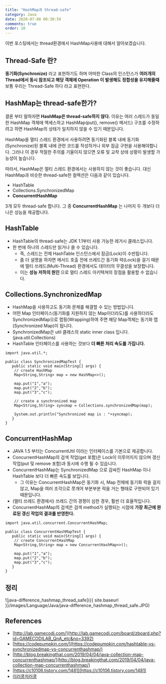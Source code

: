 ```yaml
---
title: "HashMap과 thread-safe"
category: Java
date: 2020-07-08 00:30:59
comments: true
order: 10
---
```


이번 포스팅에서는 thread환경에서 HashMap사용에 대해서 알아보겠습니다.


## Thread-Safe 란?
__동기화(Synchronize)__ 라고 표현하기도 하며 어떠한 Class의 인스턴스가 __여러개의 Thread에서 동시 참조되고 해당 객체에 Operation 이 발생해도 정합성을 유지해줄때__ 보통 우리는 Thread-Safe 하다 라고 표현한다.

## HashMap는 thread-safe한가?
결론 부터 말하자면 __HashMap은 thread-safe하지 않다.__ 이유는 여러 스레드가 동일한 HashMap 객체에 액세스하고 HashMap(put(), remove() 메서드) 구조를 수정하려고 하면 HashMap의 상태가 일치하지 않을 수 있기 때문입니다.

HashMap을 멀티 스레드 환경에서 사용하려면 동기화된 블록 내에 동기화(Synchronize)된 블록 내에 관련 코드를 작성하거나 외부 잠금 구현을 사용해야합니다. 그러나 이 경우 적절한 주의를 기울이지 않으면 오류 및 교착 상태 상황이 발생할 가능성이 높습니다.

따라서, HashMap은 멀티 스레드 환경에서는 사용하지 않는 것이 좋습니다. 대신 HashMap과 비슷한 thread-safe한 컬렉션은 다음과 같이 있습니다.

* HashTable
* Collections.SynchronizedMap
* __ConcurrentHashMap__

3개 모두 thread-safe 합니다. 그 중 __ConcurrentHashMap__ 는 나머지 두 개보다 더 나은 성능을 제공합니다.

## HashTable
* HashTable의 thread-safe는 JDK 1.1부터 사용 가능한 레거시 클래스입니다.
* 한 번에 하나의 스레드만 읽거나 쓸 수 있습니다.
  + 즉, 스레드는 전체 HashTable 인스턴스에서 잠금(Lock)이 수반됩니다.
  + 좀 더 설명을 하자면 메서드 호출 전에 쓰레드간 동기화 락(Lock)을 걸기 때문에 멀티 쓰레드(Multi-Thread) 환경에서도 데이터의 무결성을 보장합니다.
  + 이는 __성능 저하의 원인__ 으로 멀티 스레드 아키텍쳐의 장점을 활용할 수 없습니다.

## Collections.SynchronizedMap
* HashMap을 사용하고도 동기화 문제를 해결할 수 있는 방법입니다.
* 어떤 Map 인터페이스(동기화를 지원하지 않는 Map이더라도)를 사용하더라도 SynchronizedMap으로 랩핑(Wrapping)하여 주면 해당 Map객체는 동기화 맵(Synchronized Map)이 됩니다.
* SynchronizedMap은 util 클래스의 static inner class 입니다. (java.util.Collections)
* HashTable 인터페이스를 사용하는 것보다 __더 빠른 처리 속도를 가집니다.__


```
import java.util.*;
 
public class SynchronizedMapTest {
   public static void main(String[] args) {
    // create HashMap
    Map<String,String> map = new HashMap<>();

    map.put("1","a"); 
    map.put("2","b");
    map.put("3","c");
        
    // create a synchronized map
    Map<String,String> syncmap = Collections.synchronizedMap(map);
        
    System.out.println("Synchronized map is : "+syncmap);
   }
}
```

## ConcurrentHashMap
* JAVA 1.5 부터는 ConcurrentUtil 이라는 인터페이스를 기본으로 제공합니다.
* ConcurrentHashMap의 검색 작업(get 포함)은 Lock이 이루어지지 않으며 갱신 작업(put 및 remove 포함)과 동시에 수행 될 수 있습니다.
* ConcurrentHashMap는 SynchronizedMap 으로 감싸진 HashMap 이나 HashTable 보다 더 빠른 속도를 보입니다.
  + 그 이유는 ConcurrentHashMap은 동기화 시, Map 전체에 동기화 락을 걸지 않고, Map을 여러 조각으로 쪼개어 부분부분 락을 거는 형태로 구현되어 있기 때문입니다. 
* (멀티 쓰레드 환경에서) 쓰레드 간의 경쟁이 심한 경우, 훨씬 더 효율적입니다.
* ConcurrentHashMap의 검색은 검색 method가 실행되는 시점에 __가장 최근에 완료된 갱신 작업의 결과를 반영한다.__

```
import java.util.concurrent.ConcurrentHashMap;
 
public class ConcurrentHashMapTest {
   public static void main(String[] args) {
    // create ConcurrentHashMap
    Map<String,String> map = new ConcurrentHashMap<>();

    map.put("1","a"); 
    map.put("2","b");
    map.put("3","c");
   }
}
```

## 정리

![java-difference_hashmap_thread_safe]({{ site.baseurl }}/images/Language/Java/java-difference_hashmap_thread_safe.JPG)

## References
* [http://lab.gamecodi.com/](http://lab.gamecodi.com/board/zboard.php?id=GAMECODILAB_QnA_etc&no=3392)
* [https://codepumpkin.com/](https://codepumpkin.com/hashtable-vs-synchronizedmap-vs-concurrenthashmap/)
* [http://blog.breakingthat.com/2019/04/04/java-collection-map-concurrenthashmap/](http://blog.breakingthat.com/2019/04/04/java-collection-map-concurrenthashmap/)
* [https://c10106.tistory.com/1481](https://c10106.tistory.com/1481)
* [이러쿵저러쿵](https://ooz.co.kr/71)